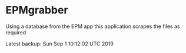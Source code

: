 # EPMgrabber
Using a database from the EPM app this application scrapes the files as required


Latest backup: Sun Sep 1 10:12:02 UTC 2019
